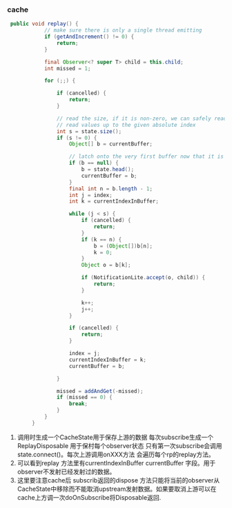### cache

```java
 public void replay() {
            // make sure there is only a single thread emitting
            if (getAndIncrement() != 0) {
                return;
            }

            final Observer<? super T> child = this.child;
            int missed = 1;

            for (;;) {

                if (cancelled) {
                    return;
                }

                // read the size, if it is non-zero, we can safely read the head and
                // read values up to the given absolute index
                int s = state.size();
                if (s != 0) {
                    Object[] b = currentBuffer;

                    // latch onto the very first buffer now that it is available.
                    if (b == null) {
                        b = state.head();
                        currentBuffer = b;
                    }
                    final int n = b.length - 1;
                    int j = index;
                    int k = currentIndexInBuffer;

                    while (j < s) {
                        if (cancelled) {
                            return;
                        }
                        if (k == n) {
                            b = (Object[])b[n];
                            k = 0;
                        }
                        Object o = b[k];

                        if (NotificationLite.accept(o, child)) {
                            return;
                        }

                        k++;
                        j++;
                    }

                    if (cancelled) {
                        return;
                    }

                    index = j;
                    currentIndexInBuffer = k;
                    currentBuffer = b;

                }

                missed = addAndGet(-missed);
                if (missed == 0) {
                    break;
                }
            }
        }
```

1. 调用时生成一个CacheState用于保存上游的数据  每次subscribe生成一个ReplayDisposable 用于保村每个observer状态 只有第一次subscribe会调用state.connect()。每次上游调用onXXX方法 会遍历每个rp的replay方法。
2. 可以看到replay 方法里有currentIndexInBuffer currentBuffer 字段。用于observer不发射已经发射过的数据。
3. 这里要注意cache后 subscrib返回的dispose 方法只能将当前的observer从CacheState中移除而不能取消upstream发射数据。如果要取消上游可以在cache上方调一次doOnSubscribe将Disposable返回.